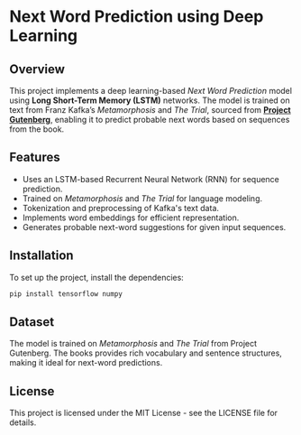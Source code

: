 # Next Word Prediction using Deep Learning

## Overview
This project implements a deep learning-based *Next Word Prediction* model using **Long Short-Term Memory (LSTM)** networks. The model is trained on text from Franz Kafka’s *Metamorphosis* and *The Trial*, sourced from **[Project Gutenberg](https://www.gutenberg.org/)**, enabling it to predict probable next words based on sequences from the book.

## Features
- Uses an LSTM-based Recurrent Neural Network (RNN) for sequence prediction.
- Trained on *Metamorphosis* and *The Trial* for language modeling.
- Tokenization and preprocessing of Kafka's text data.
- Implements word embeddings for efficient representation.
- Generates probable next-word suggestions for given input sequences.

## Installation
To set up the project, install the dependencies:
```bash
pip install tensorflow numpy
```

## Dataset
The model is trained on *Metamorphosis* and *The Trial* from Project Gutenberg. The books provides rich vocabulary and sentence structures, making it ideal for next-word predictions.

## License
This project is licensed under the MIT License - see the LICENSE file for details.
